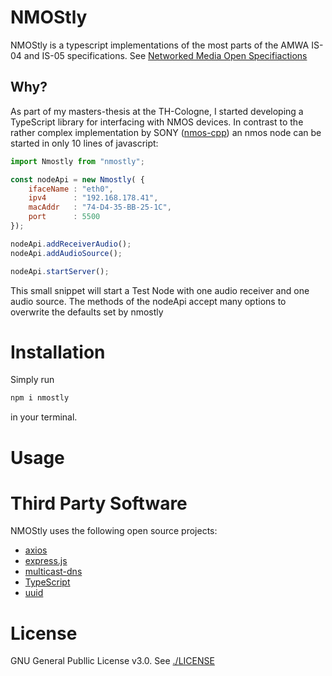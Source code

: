 # NMOStly

NMOStly is a typescript implementations of the most parts of the AMWA IS-04 and IS-05 specifications.
See [Networked Media Open Specifiactions](https://specs.amwa.tv/nmos/)

## Why?
As part of my masters-thesis at the TH-Cologne, I started developing a TypeScript library for interfacing with NMOS devices.
In contrast to the rather complex implementation by SONY ([nmos-cpp](https://github.com/sony/nmos-cpp))
an nmos node can be started in only 10 lines of javascript:


```javascript
import Nmostly from "nmostly";

const nodeApi = new Nmostly( {
    ifaceName : "eth0",
    ipv4      : "192.168.178.41",
    macAddr   : "74-D4-35-BB-25-1C",
    port      : 5500
});

nodeApi.addReceiverAudio();
nodeApi.addAudioSource();

nodeApi.startServer();
```

This small snippet will start a Test Node with one audio receiver and one audio source.
The methods of the nodeApi accept many options to overwrite the defaults set by nmostly

# Installation
Simply run 
```bash
npm i nmostly
```
in your terminal.

# Usage

# Third Party Software
NMOStly uses the following open source projects:

- [axios](https://github.com/axios/axios)
- [express.js](https://github.com/types/express)
- [multicast-dns](https://github.com/mafintosh/multicast-dns)
- [TypeScript](https://github.com/microsoft/TypeScript)
- [uuid](https://github.com/uuidjs/uuid)

# License

GNU General Publlic License v3.0. See [./LICENSE](./LICENSE)